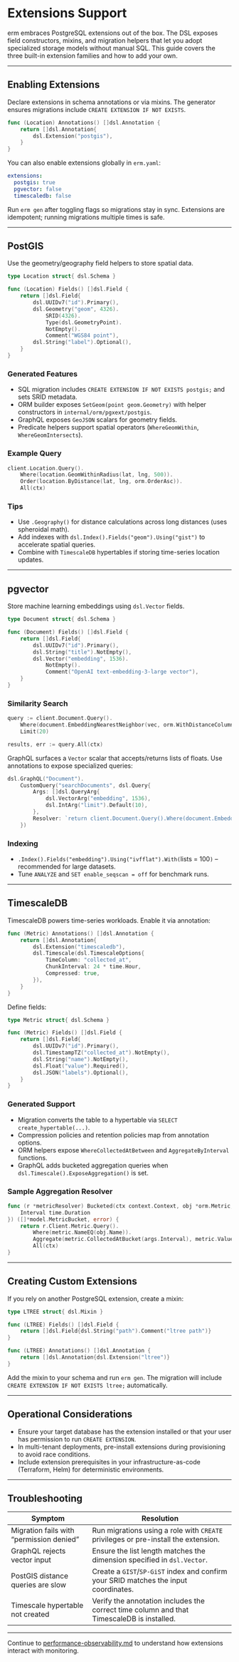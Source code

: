 # Extensions Support

erm embraces PostgreSQL extensions out of the box. The DSL exposes field constructors, mixins, and migration helpers that let
you adopt specialized storage models without manual SQL. This guide covers the three built-in extension families and how to add
your own.

---

## Enabling Extensions

Declare extensions in schema annotations or via mixins. The generator ensures migrations include `CREATE EXTENSION IF NOT EXISTS`.

```go
func (Location) Annotations() []dsl.Annotation {
    return []dsl.Annotation{
        dsl.Extension("postgis"),
    }
}
```

You can also enable extensions globally in `erm.yaml`:

```yaml
extensions:
  postgis: true
  pgvector: false
  timescaledb: false
```

Run `erm gen` after toggling flags so migrations stay in sync. Extensions are idempotent; running migrations multiple times is safe.

---

## PostGIS

Use the geometry/geography field helpers to store spatial data.

```go
type Location struct{ dsl.Schema }

func (Location) Fields() []dsl.Field {
    return []dsl.Field{
        dsl.UUIDv7("id").Primary(),
        dsl.Geometry("geom", 4326).
            SRID(4326).
            Type(dsl.GeometryPoint).
            NotEmpty().
            Comment("WGS84 point"),
        dsl.String("label").Optional(),
    }
}
```

### Generated Features

- SQL migration includes `CREATE EXTENSION IF NOT EXISTS postgis;` and sets SRID metadata.
- ORM builder exposes `SetGeom(point geom.Geometry)` with helper constructors in `internal/orm/pgxext/postgis`.
- GraphQL exposes `GeoJSON` scalars for geometry fields.
- Predicate helpers support spatial operators (`WhereGeomWithin`, `WhereGeomIntersects`).

### Example Query

```go
client.Location.Query().
    Where(location.GeomWithinRadius(lat, lng, 500)).
    Order(location.ByDistance(lat, lng, orm.OrderAsc)).
    All(ctx)
```

### Tips

- Use `.Geography()` for distance calculations across long distances (uses spheroidal math).
- Add indexes with `dsl.Index().Fields("geom").Using("gist")` to accelerate spatial queries.
- Combine with `TimescaleDB` hypertables if storing time-series location updates.

---

## pgvector

Store machine learning embeddings using `dsl.Vector` fields.

```go
type Document struct{ dsl.Schema }

func (Document) Fields() []dsl.Field {
    return []dsl.Field{
        dsl.UUIDv7("id").Primary(),
        dsl.String("title").NotEmpty(),
        dsl.Vector("embedding", 1536).
            NotEmpty().
            Comment("OpenAI text-embedding-3-large vector"),
    }
}
```

### Similarity Search

```go
query := client.Document.Query().
    Where(document.EmbeddingNearestNeighbor(vec, orm.WithDistanceColumn("similarity"))).
    Limit(20)

results, err := query.All(ctx)
```

GraphQL surfaces a `Vector` scalar that accepts/returns lists of floats. Use annotations to expose specialized queries:

```go
dsl.GraphQL("Document").
    CustomQuery("searchDocuments", dsl.Query{
        Args: []dsl.QueryArg{
            dsl.VectorArg("embedding", 1536),
            dsl.IntArg("limit").Default(10),
        },
        Resolver: `return client.Document.Query().Where(document.EmbeddingNearestNeighbor(args.Embedding, orm.WithDistanceColumn("similarity"))).Limit(args.Limit).All(ctx)`,
    })
```

### Indexing

- `.Index().Fields("embedding").Using("ivfflat").With(`lists = 100`)` – recommended for large datasets.
- Tune `ANALYZE` and `SET enable_seqscan = off` for benchmark runs.

---

## TimescaleDB

TimescaleDB powers time-series workloads. Enable it via annotation:

```go
func (Metric) Annotations() []dsl.Annotation {
    return []dsl.Annotation{
        dsl.Extension("timescaledb"),
        dsl.Timescale(dsl.TimescaleOptions{
            TimeColumn: "collected_at",
            ChunkInterval: 24 * time.Hour,
            Compressed: true,
        }),
    }
}
```

Define fields:

```go
type Metric struct{ dsl.Schema }

func (Metric) Fields() []dsl.Field {
    return []dsl.Field{
        dsl.UUIDv7("id").Primary(),
        dsl.TimestampTZ("collected_at").NotEmpty(),
        dsl.String("name").NotEmpty(),
        dsl.Float("value").Required(),
        dsl.JSON("labels").Optional(),
    }
}
```

### Generated Support

- Migration converts the table to a hypertable via `SELECT create_hypertable(...)`.
- Compression policies and retention policies map from annotation options.
- ORM helpers expose `WhereCollectedAtBetween` and `AggregateByInterval` functions.
- GraphQL adds bucketed aggregation queries when `dsl.Timescale().ExposeAggregation()` is set.

### Sample Aggregation Resolver

```go
func (r *metricResolver) Bucketed(ctx context.Context, obj *orm.Metric, args struct {
    Interval time.Duration
}) ([]*model.MetricBucket, error) {
    return r.Client.Metric.Query().
        Where(metric.NameEQ(obj.Name)).
        Aggregate(metric.CollectedAtBucket(args.Interval), metric.ValueAvg()).
        All(ctx)
}
```

---

## Creating Custom Extensions

If you rely on another PostgreSQL extension, create a mixin:

```go
type LTREE struct{ dsl.Mixin }

func (LTREE) Fields() []dsl.Field {
    return []dsl.Field{dsl.String("path").Comment("ltree path")}
}

func (LTREE) Annotations() []dsl.Annotation {
    return []dsl.Annotation{dsl.Extension("ltree")}
}
```

Add the mixin to your schema and run `erm gen`. The migration will include `CREATE EXTENSION IF NOT EXISTS ltree;` automatically.

---

## Operational Considerations

- Ensure your target database has the extension installed or that your user has permission to run `CREATE EXTENSION`.
- In multi-tenant deployments, pre-install extensions during provisioning to avoid race conditions.
- Include extension prerequisites in your infrastructure-as-code (Terraform, Helm) for deterministic environments.

---

## Troubleshooting

| Symptom | Resolution |
|---------|------------|
| Migration fails with “permission denied” | Run migrations using a role with `CREATE` privileges or pre-install the extension. |
| GraphQL rejects vector input | Ensure the list length matches the dimension specified in `dsl.Vector`. |
| PostGIS distance queries are slow | Create a `GIST`/`SP-GiST` index and confirm your SRID matches the input coordinates. |
| Timescale hypertable not created | Verify the annotation includes the correct time column and that TimescaleDB is installed. |

---

Continue to [performance-observability.md](./performance-observability.md) to understand how extensions interact with monitoring.
